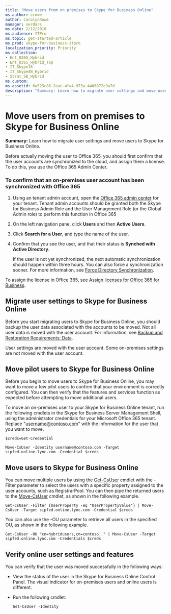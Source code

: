```yaml
---
title: "Move users from on premises to Skype for Business Online"
ms.author: crowe
author: CarolynRowe
manager: serdars
ms.date: 2/12/2018
ms.audience: ITPro
ms.topic: get-started-article
ms.prod: skype-for-business-itpro
localization_priority: Priority
ms.collection:
- Ent_O365_Hybrid
- Ent_O365_Hybrid_Top
- IT_Skype16
- IT_Skype4B_Hybrid
- Strat_SB_Hybrid
ms.custom: 
ms.assetid: 6a523c86-2eac-4fa4-973a-4406872c9a7d
description: "Summary: Learn how to migrate user settings and move users to Skype for Business Online."
---
```


# Move users from on premises to Skype for Business Online
 
**Summary:** Learn how to migrate user settings and move users to Skype for Business Online.
  
Before actually moving the user to Office 365, you should first confirm that the user accounts are synchronized to the cloud, and assign them a license. To do this, you use the Office 365 Admin Center.
  
### To confirm that an on-premises user account has been synchronized with Office 365

1. Using an tenant admin account, open the [Office 365 admin center](https://portal.office.com/) for your tenant.  Tenant admin accounts should be granted both the Skype for Business Admin Role and the User Management Role (or the Global Admin role) to perform this function in Office 365
    
2. On the left navigation pane, click **Users** and then **Active Users**.
    
3. Click **Search for a User**, and type the name of the user.
    
4. Confirm that you see the user, and that their status is **Synched with Active Directory**.
    
    If the user is not yet synchronized, the next automatic synchronization should happen within three hours. You can also force a synchronization sooner. For more information, see [Force Directory Synchronization](https://msdn.microsoft.com/en-us/library/azure/jj151771.aspx).
    
To assign the license in Office 365, see [Assign licenses for Office 365 for Business](https://support.office.com/en-us/article/Assign-or-unassign-licenses-for-Office-365-for-business-997596b5-4173-4627-b915-36abac6786dc).
  
## Migrate user settings to Skype for Business Online

Before you start migrating users to Skype for Business Online, you should backup the user data associated with the accounts to be moved. Not all user data is moved with the user account. For information, see [Backup and Restoration Requirements: Data](http://technet.microsoft.com/library/ecfb8e4d-cb4f-476d-9772-4486bd683c04.aspx).
  
User settings are moved with the user account. Some on-premises settings are not moved with the user account.
  
## Move pilot users to Skype for Business Online

Before you begin to move users to Skype for Business Online, you may want to move a few pilot users to confirm that your environment is correctly configured. You can then verify that the features and services function as expected before attempting to move additional users.
  
To move an on-premises user to your Skype for Business Online tenant, run the following cmdlets in the Skype for Business Server Management Shell, using the administrator credentials for your Microsoft Office 365 tenant. Replace "username@contoso.com" with the information for the user that you want to move.
  
```
$creds=Get-Credential
```

```
Move-CsUser -Identity username@contoso.com -Target sipfed.online.lync.com -Credential $creds 
```

## Move users to Skype for Business Online

You can move multiple users by using the [Get-CsUser](https://docs.microsoft.com/powershell/module/skype/get-csuser?view=skype-ps) cmdlet with the -Filter parameter to select the users with a specific property assigned to the user accounts, such as RegistrarPool. You can then pipe the returned users to the [Move-CsUser](https://docs.microsoft.com/powershell/module/skype/move-csuser?view=skype-ps) cmdlet, as shown in the following example.
  
```
Get-CsUser -Filter {UserProperty -eq "UserPropertyValue"} | Move-CsUser -Target sipfed.online.lync.com -Credential $creds 
```

You can also use the -OU parameter to retrieve all users in the specified OU, as shown in the following example.
  
```
Get-CsUser -OU "cn=hybridusers,cn=contoso.." | Move-CsUser -Target sipfed.online.lync.com -Credentials $creds 
```

## Verify online user settings and features

You can verify that the user was moved successfully in the following ways:
  
- View the status of the user in the Skype for Business Online Control Panel. The visual indicator for on-premises users and online users is different.
    
- Run the following cmdlet:
    
  ```
  Get-CsUser -Identity
  ```


